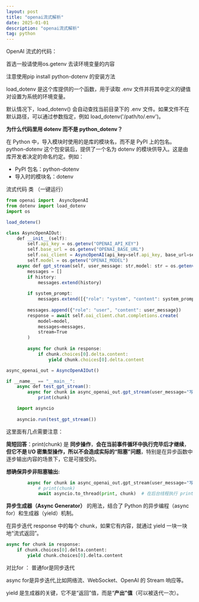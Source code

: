 ```yaml
---
layout: post
title: "openai流式解析"
date: 2025-01-01
description: "openai流式解析"
tag: python
---   
```



OpenAI 流式的代码：

首选一般请使用os.getenv 去读环境变量的内容

注意使用pip install python-dotenv 的安装方法

load_dotenv 是这个库提供的一个函数，用于读取 .env 文件并将其中定义的键值对设置为系统的环境变量。

默认情况下，load_dotenv() 会自动查找当前目录下的 .env 文件。如果文件不在默认路径，可以通过参数指定，例如 load_dotenv('/path/to/.env')。

**为什么代码里用 dotenv 而不是 python_dotenv？**

在 Python 中，导入模块时使用的是库的模块名，而不是 PyPI 上的包名。python-dotenv 这个包安装后，提供了一个名为 dotenv 的模块供导入。这是由库开发者决定的命名约定。例如：

- PyPI 包名：python-dotenv
- 导入时的模块名：dotenv

流式代码 类 （一键运行）

```jsx
from openai import  AsyncOpenAI
from dotenv import load_dotenv
import os

load_dotenv()

class AsyncOpenAIOut:
    def __init__(self):
        self.api_key = os.getenv("OPENAI_API_KEY")
        self.base_url = os.getenv("OPENAI_BASE_URL")
        self.oai_client = AsyncOpenAI(api_key=self.api_key, base_url=self.base_url)
        self.model = os.getenv("OPENAI_MODEL")
    async def gpt_stream(self, user_message: str,model: str = os.getenv("OPENAI_MODEL"),history: list[dict] = [],system_prompt: str = "") :
        messages = []
        if history:
            messages.extend(history)
        
        if system_prompt:
            messages.extend([{"role": "system", "content": system_prompt}])
        
        messages.append({"role": "user", "content": user_message})
        response = await self.oai_client.chat.completions.create(
            model=model,
            messages=messages,
            stream=True
        )
        
        async for chunk in response:
            if chunk.choices[0].delta.content:
                yield chunk.choices[0].delta.content

async_openai_out = AsyncOpenAIOut()

if __name__ == "__main__":
    async def test_gpt_stream():
        async for chunk in async_openai_out.gpt_stream(user_message="写300字作文",system_prompt="You are a helpful assistant."):
            print(chunk)

    import asyncio
    
    asyncio.run(test_gpt_stream())

```

这里面有几点需要注意：

**简短回答**：print(chunk) 是 **同步操作**，**会在当前事件循环中执行完毕后才继续**，**但它不是 I/O 密集型操作，所以不会造成实际的“阻塞”问题**，特别是在异步函数中逐步输出内容的场景下，它是可接受的。

**想确保异步非阻塞输出:**

```python
        async for chunk in async_openai_out.gpt_stream(user_message="写300字作文",system_prompt="You are a helpful assistant."):
            # print(chunk)
            await asyncio.to_thread(print, chunk)  # 在后台线程执行 print
```

**异步生成器（Async Generator）** 的用法，结合了 Python 的异步编程（async for）和生成器（yield）机制。

在异步迭代 response 中的每个 chunk，如果它有内容，就通过 yield 一块一块地“流式返回”。

```python
async for chunk in response:
    if chunk.choices[0].delta.content:
        yield chunk.choices[0].delta.content
```

对比for ： 普通for是同步迭代

async for是异步迭代,比如网络流、WebSocket、OpenAI 的 Stream 响应等。

yield 是生成器的关键，它不是“返回”值，而是“**产出”值**（可以被迭代一次）。